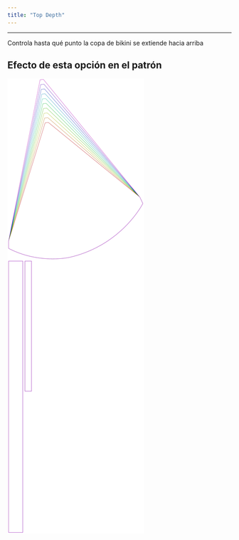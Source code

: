 ```yaml
---
title: "Top Depth"
---
```


---

Controla hasta qué punto la copa de bikini se extiende hacia arriba

## Efecto de esta opción en el patrón

![Esta imagen muestra el efecto de esta opción superponiendo varias variantes que tienen un valor diferente para esta opción](bee_topdepth_sample.svg "Efecto de esta opción en el patrón")
